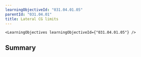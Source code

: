 ```yaml
---
learningObjectiveId: "031.04.01.05"
parentId: "031.04.01"
title: Lateral CG limits
---
```


```tsx eval
<LearningObjectives learningObjectiveId={"031.04.01.05"} />
```

## Summary
